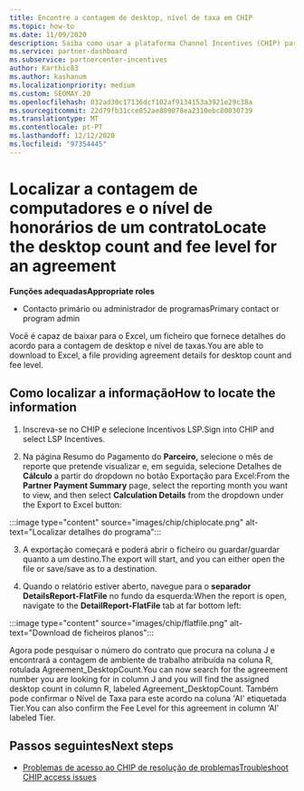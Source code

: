 ```yaml
---
title: Encontre a contagem de desktop, nível de taxa em CHIP
ms.topic: how-to
ms.date: 11/09/2020
description: Saiba como usar a plataforma Channel Incentives (CHIP) para encontrar a contagem de desktop e informações de nível de taxas para um acordo.
ms.service: partner-dashboard
ms.subservice: partnercenter-incentives
author: Karthic83
ms.author: kashanum
ms.localizationpriority: medium
ms.custom: SEOMAY.20
ms.openlocfilehash: 032ad30c17136dcf102af9134153a3921e29c38a
ms.sourcegitcommit: 22d79fb31cce852ae809078ea2310ebc80030739
ms.translationtype: MT
ms.contentlocale: pt-PT
ms.lasthandoff: 12/12/2020
ms.locfileid: "97354445"
---
```

# <a name="locate-the-desktop-count-and-fee-level-for-an-agreement"></a><span data-ttu-id="46ace-103">Localizar a contagem de computadores e o nível de honorários de um contrato</span><span class="sxs-lookup"><span data-stu-id="46ace-103">Locate the desktop count and fee level for an agreement</span></span>

<span data-ttu-id="46ace-104">**Funções adequadas**</span><span class="sxs-lookup"><span data-stu-id="46ace-104">**Appropriate roles**</span></span>

- <span data-ttu-id="46ace-105">Contacto primário ou administrador de programas</span><span class="sxs-lookup"><span data-stu-id="46ace-105">Primary contact or program admin</span></span>

<span data-ttu-id="46ace-106">Você é capaz de baixar para o Excel, um ficheiro que fornece detalhes do acordo para a contagem de desktop e nível de taxas.</span><span class="sxs-lookup"><span data-stu-id="46ace-106">You are able to download to Excel, a file providing agreement details for desktop count and fee level.</span></span>

## <a name="how-to-locate-the-information"></a><span data-ttu-id="46ace-107">Como localizar a informação</span><span class="sxs-lookup"><span data-stu-id="46ace-107">How to locate the information</span></span>

1. <span data-ttu-id="46ace-108">Inscreva-se no CHIP e selecione Incentivos LSP.</span><span class="sxs-lookup"><span data-stu-id="46ace-108">Sign into CHIP and select LSP Incentives.</span></span>

2. <span data-ttu-id="46ace-109">Na página Resumo do Pagamento do **Parceiro,** selecione o mês de reporte que pretende visualizar e, em seguida, selecione Detalhes de **Cálculo** a partir do dropdown no botão Exportação para Excel:</span><span class="sxs-lookup"><span data-stu-id="46ace-109">From the **Partner Payment Summary** page, select the reporting month you want to view, and then select **Calculation Details** from the dropdown under the Export to Excel button:</span></span>

:::image type="content" source="images/chip/chiplocate.png" alt-text="Localizar detalhes do programa":::

3. <span data-ttu-id="46ace-111">A exportação começará e poderá abrir o ficheiro ou guardar/guardar quanto a um destino.</span><span class="sxs-lookup"><span data-stu-id="46ace-111">The export will start, and you can either open the file or save/save as to a destination.</span></span>

4. <span data-ttu-id="46ace-112">Quando o relatório estiver aberto, navegue para o **separador DetailsReport-FlatFile** no fundo da esquerda:</span><span class="sxs-lookup"><span data-stu-id="46ace-112">When the report is open, navigate to the **DetailReport-FlatFile** tab at far bottom left:</span></span>

:::image type="content" source="images/chip/flatfile.png" alt-text="Download de ficheiros planos":::

<span data-ttu-id="46ace-114">Agora pode pesquisar o número do contrato que procura na coluna J e encontrará a contagem de ambiente de trabalho atribuída na coluna R, rotulada Agreement_DesktopCount.</span><span class="sxs-lookup"><span data-stu-id="46ace-114">You can now search for the agreement number you are looking for in column J and you will find the assigned desktop count in column R, labeled Agreement_DesktopCount.</span></span> <span data-ttu-id="46ace-115">Também pode confirmar o Nível de Taxa para este acordo na coluna 'AI' etiquetada Tier.</span><span class="sxs-lookup"><span data-stu-id="46ace-115">You can also confirm the Fee Level for this agreement in column ‘AI’ labeled Tier.</span></span>

## <a name="next-steps"></a><span data-ttu-id="46ace-116">Passos seguintes</span><span class="sxs-lookup"><span data-stu-id="46ace-116">Next steps</span></span>

- [<span data-ttu-id="46ace-117">Problemas de acesso ao CHIP de resolução de problemas</span><span class="sxs-lookup"><span data-stu-id="46ace-117">Troubleshoot CHIP access issues</span></span>](chip-access-trouble.md)
